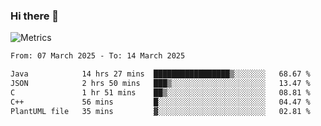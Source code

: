 ### Hi there 👋

![Metrics](https://github.com/radoapx/radoapx/blob/main/github-metrics.svg)

<!--START_SECTION:waka-->

```txt
From: 07 March 2025 - To: 14 March 2025

Java            14 hrs 27 mins  █████████████████▒░░░░░░░   68.67 %
JSON            2 hrs 50 mins   ███▒░░░░░░░░░░░░░░░░░░░░░   13.47 %
C               1 hr 51 mins    ██▒░░░░░░░░░░░░░░░░░░░░░░   08.81 %
C++             56 mins         █░░░░░░░░░░░░░░░░░░░░░░░░   04.47 %
PlantUML file   35 mins         ▓░░░░░░░░░░░░░░░░░░░░░░░░   02.81 %
```

<!--END_SECTION:waka-->

<!--
**radoapx/radoapx** is a ✨ _special_ ✨ repository because its `README.md` (this file) appears on your GitHub profile.

Here are some ideas to get you started:

- 🔭 I’m currently working on ...
- 🌱 I’m currently learning ...
- 👯 I’m looking to collaborate on ...
- 🤔 I’m looking for help with ...
- 💬 Ask me about ...
- 📫 How to reach me: ...
- 😄 Pronouns: ...
- ⚡ Fun fact: ...
-->

